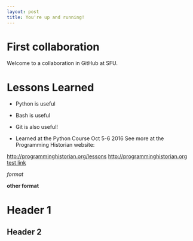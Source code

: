 ```yaml
---
layout: post
title: You're up and running!
---
```


# First collaboration

Welcome to a collaboration in GitHub at SFU. 

# Lessons Learned

* Python is useful
* Bash is useful
* Git is also useful!

* Learned at the Python Course Oct 5-6 2016
See more at the Programming Historian website: 

<http://programminghistorian.org/lessons>
http://programminghistorian.org
[test link](http://programminghistorian.org)


*format*

**other format**

# Header 1
## Header 2